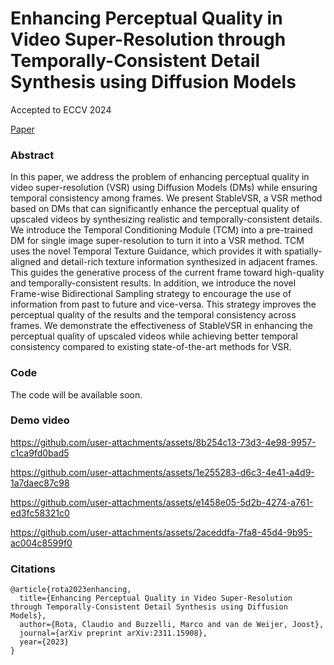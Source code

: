 # Enhancing Perceptual Quality in Video Super-Resolution through Temporally-Consistent Detail Synthesis using Diffusion Models
Accepted to ECCV 2024

[Paper](https://arxiv.org/abs/2311.15908) 

### Abstract
In this paper, we address the problem of enhancing perceptual quality in video super-resolution (VSR) using Diffusion Models (DMs) while ensuring temporal consistency among frames. We present StableVSR, a VSR method based on DMs that can significantly enhance the perceptual quality of upscaled videos by synthesizing realistic and temporally-consistent details. We introduce the Temporal Conditioning Module (TCM) into a pre-trained DM for single image super-resolution to turn it into a VSR method. TCM uses the novel Temporal Texture Guidance, which provides it with spatially-aligned and detail-rich texture information synthesized in adjacent frames. This guides the generative process of the current frame toward high-quality and temporally-consistent results. In addition, we introduce the novel Frame-wise Bidirectional Sampling strategy to encourage the use of information from past to future and vice-versa. This strategy improves the perceptual quality of the results and the temporal consistency across frames. We demonstrate the effectiveness of StableVSR in enhancing the perceptual quality of upscaled videos while achieving better temporal consistency compared to existing state-of-the-art methods for VSR.

### Code
The code will be available soon.

### Demo video

https://github.com/user-attachments/assets/8b254c13-73d3-4e98-9957-c1ca9fd0bad5

https://github.com/user-attachments/assets/1e255283-d6c3-4e41-a4d9-1a7daec87c98

https://github.com/user-attachments/assets/e1458e05-5d2b-4274-a761-ed3fc58321c0

https://github.com/user-attachments/assets/2aceddfa-7fa8-45d4-9b95-ac004c8599f0

### Citations
```
@article{rota2023enhancing,
  title={Enhancing Perceptual Quality in Video Super-Resolution through Temporally-Consistent Detail Synthesis using Diffusion Models},
  author={Rota, Claudio and Buzzelli, Marco and van de Weijer, Joost},
  journal={arXiv preprint arXiv:2311.15908},
  year={2023}
}
```

